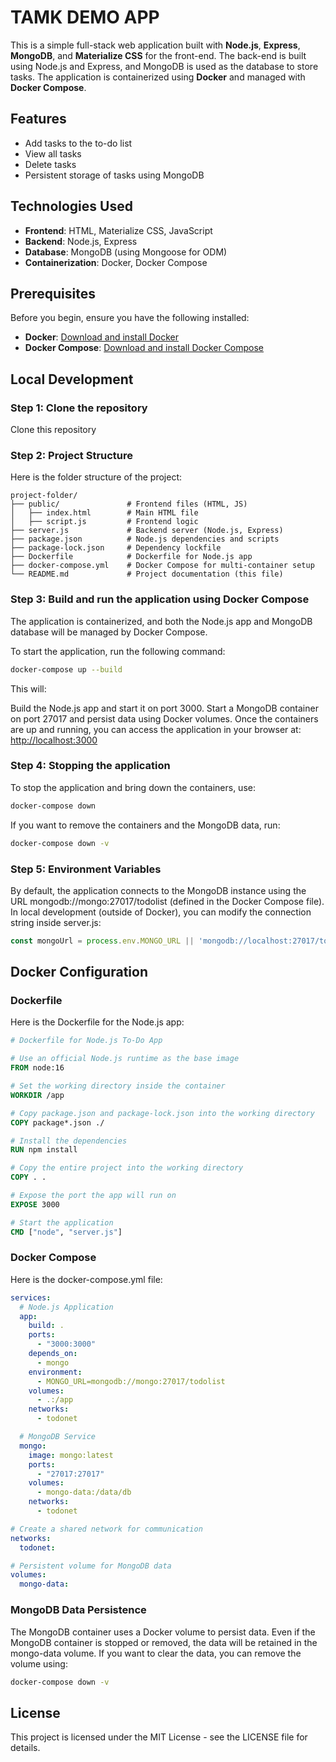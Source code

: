 # TAMK DEMO APP 

This is a simple full-stack web application built with **Node.js**, **Express**, **MongoDB**, and **Materialize CSS** for the front-end. The back-end is built using Node.js and Express, and MongoDB is used as the database to store tasks. The application is containerized using **Docker** and managed with **Docker Compose**.

## Features

- Add tasks to the to-do list
- View all tasks
- Delete tasks
- Persistent storage of tasks using MongoDB

## Technologies Used

- **Frontend**: HTML, Materialize CSS, JavaScript
- **Backend**: Node.js, Express
- **Database**: MongoDB (using Mongoose for ODM)
- **Containerization**: Docker, Docker Compose

## Prerequisites

Before you begin, ensure you have the following installed:

- **Docker**: [Download and install Docker](https://docs.docker.com/get-docker/)
- **Docker Compose**: [Download and install Docker Compose](https://docs.docker.com/compose/install/)

## Local Development

### Step 1: Clone the repository

Clone this repository

### Step 2: Project Structure
Here is the folder structure of the project:

```
project-folder/
├── public/               # Frontend files (HTML, JS)
│   ├── index.html        # Main HTML file
│   ├── script.js         # Frontend logic
├── server.js             # Backend server (Node.js, Express)
├── package.json          # Node.js dependencies and scripts
├── package-lock.json     # Dependency lockfile
├── Dockerfile            # Dockerfile for Node.js app
├── docker-compose.yml    # Docker Compose for multi-container setup
└── README.md             # Project documentation (this file)
```

### Step 3: Build and run the application using Docker Compose
The application is containerized, and both the Node.js app and MongoDB database will be managed by Docker Compose.

To start the application, run the following command:

```bash
docker-compose up --build
```

This will:

Build the Node.js app and start it on port 3000.
Start a MongoDB container on port 27017 and persist data using Docker volumes.
Once the containers are up and running, you can access the application in your browser at: [http://localhost:3000](http://localhost:3000)

### Step 4: Stopping the application
To stop the application and bring down the containers, use:

```bash
docker-compose down
```

If you want to remove the containers and the MongoDB data, run:

```bash
docker-compose down -v
```

### Step 5: Environment Variables
By default, the application connects to the MongoDB instance using the URL mongodb://mongo:27017/todolist (defined in the Docker Compose file). In local development (outside of Docker), you can modify the connection string inside server.js:

```javascript
const mongoUrl = process.env.MONGO_URL || 'mongodb://localhost:27017/todolist';
```

## Docker Configuration
### Dockerfile
Here is the Dockerfile for the Node.js app:
```dockerfile
# Dockerfile for Node.js To-Do App

# Use an official Node.js runtime as the base image
FROM node:16

# Set the working directory inside the container
WORKDIR /app

# Copy package.json and package-lock.json into the working directory
COPY package*.json ./

# Install the dependencies
RUN npm install

# Copy the entire project into the working directory
COPY . .

# Expose the port the app will run on
EXPOSE 3000

# Start the application
CMD ["node", "server.js"]
```

### Docker Compose
Here is the docker-compose.yml file:

```docker-compose.yml
services:
  # Node.js Application
  app:
    build: .
    ports:
      - "3000:3000"
    depends_on:
      - mongo
    environment:
      - MONGO_URL=mongodb://mongo:27017/todolist
    volumes:
      - .:/app
    networks:
      - todonet

  # MongoDB Service
  mongo:
    image: mongo:latest
    ports:
      - "27017:27017"
    volumes:
      - mongo-data:/data/db
    networks:
      - todonet

# Create a shared network for communication
networks:
  todonet:

# Persistent volume for MongoDB data
volumes:
  mongo-data:

```

### MongoDB Data Persistence
The MongoDB container uses a Docker volume to persist data. Even if the MongoDB container is stopped or removed, the data will be retained in the mongo-data volume. If you want to clear the data, you can remove the volume using:

```bash
docker-compose down -v
```

## License
This project is licensed under the MIT License - see the LICENSE file for details.
